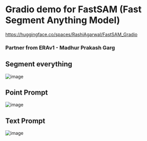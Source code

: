 # Gradio demo for FastSAM (Fast Segment Anything Model)

https://huggingface.co/spaces/RashiAgarwal/FastSAM_Gradio

### Partner from ERAv1 - Madhur Prakash Garg

## Segment everything

![image](https://github.com/RashiTech/ERA-V1/assets/90626052/6706c16b-a046-4f09-9222-7abbfa5ab7e7)

## Point Prompt

![image](https://github.com/RashiTech/ERA-V1/assets/90626052/f2980644-f3e1-4777-8b9f-0a47a3d78725)

## Text Prompt

![image](https://github.com/RashiTech/ERA-V1/assets/90626052/e5b116e8-a199-4090-ba89-8b175e8aec55)
